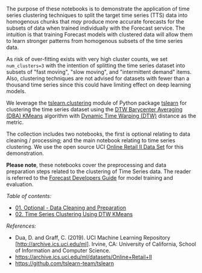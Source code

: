 The purpose of these notebooks is to demonstrate the application of time series clustering techniques to split the target time series (TTS) data into homogenous chunks that *may* produce more accurate forecasts for the subsets of data when trained individually with the Forecast service. The intuition is that training Forecast models with clustered data will allow them to learn stronger patterns from homogenous subsets of the time series data. 

As risk of over-fitting exists with very high cluster counts, we set `num_clusters=3` with the intention of splitting the time series dataset into subsets of "fast moving", "slow moving", and "intermittent demand" items. Also, clustering techniques are not advised for datasets with fewer than a thousand time series since this could have limiting effect on deep learning models. 

We leverage the [tslearn.clustering](https://tslearn.readthedocs.io/en/stable/gen_modules/tslearn.clustering.html#module-tslearn.clustering) module of Python package [tslearn](https://github.com/tslearn-team/tslearn) for clustering the time series dataset using the [DTW Barycenter Averaging (DBA) KMeans](https://tslearn.readthedocs.io/en/stable/auto_examples/clustering/plot_kmeans.html#sphx-glr-auto-examples-clustering-plot-kmeans-py) algorithm with [Dynamic Time Warping (DTW)](https://en.wikipedia.org/wiki/Dynamic_time_warping) distance as the metric.

The collection includes two notebooks, the first is optional relating to data cleaning / processing; and the main notebook relating to time series clustering. We use the open source UCI [Online Retail II Data Set](https://archive.ics.uci.edu/ml/datasets/Online+Retail+II) for this demonstration.

**Please note**, these notebooks cover the preprocessing and data preparation steps related to the clustering of Time Series data. The reader is referred to the [Forecast Developers Guide](https://docs.aws.amazon.com/forecast/latest/dg/what-is-forecast.html) for model training and evaluation.

*Table of contents:*

- [01. Optional - Data Cleaning and Preparation](https://github.com/aws-samples/amazon-forecast-samples/blob/master/notebooks/advanced/Clustering_Preprocessing/01.%20Optional%20-%20Data%20Cleaning%20and%20Preparation.ipynb)
- [02. Time Series Clustering Using DTW KMeans](https://github.com/aws-samples/amazon-forecast-samples/blob/master/notebooks/advanced/Clustering_Preprocessing/02.%20Time%20Series%20Clustering%20Using%20DTW%20KMeans.ipynb)

*References:*

- Dua, D. and Graff, C. (2019). UCI Machine Learning Repository [http://archive.ics.uci.edu/ml]. Irvine, CA: University of California, School of Information and Computer Science.
- https://archive.ics.uci.edu/ml/datasets/Online+Retail+II
- https://github.com/tslearn-team/tslearn
